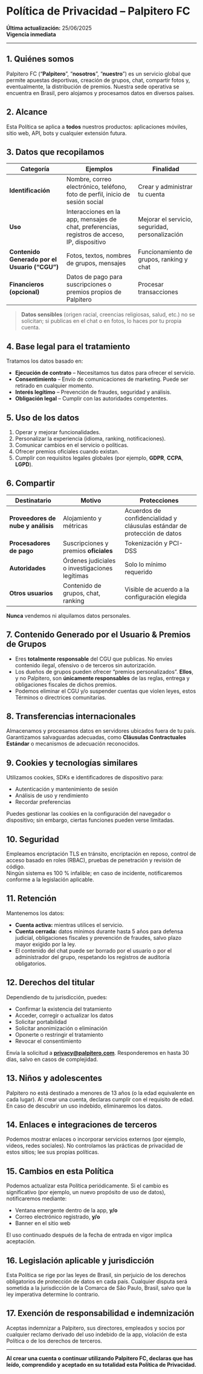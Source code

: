 # Política de Privacidad – **Palpitero FC**

**Última actualización:** 25/06/2025  
**Vigencia inmediata**

---

## 1. Quiénes somos
Palpitero FC (“**Palpitero**”, “**nosotros**”, “**nuestro**”) es un servicio global que permite apuestas deportivas, creación de grupos, chat, compartir fotos y, eventualmente, la distribución de premios. Nuestra sede operativa se encuentra en Brasil, pero alojamos y procesamos datos en diversos países.

## 2. Alcance
Esta Política se aplica a **todos** nuestros productos: aplicaciones móviles, sitio web, API, bots y cualquier extensión futura.

## 3. Datos que recopilamos
| Categoría | Ejemplos | Finalidad |
|-----------|----------|-----------|
| **Identificación** | Nombre, correo electrónico, teléfono, foto de perfil, inicio de sesión social | Crear y administrar tu cuenta |
| **Uso** | Interacciones en la app, mensajes de chat, preferencias, registros de acceso, IP, dispositivo | Mejorar el servicio, seguridad, personalización |
| **Contenido Generado por el Usuario (“CGU”)** | Fotos, textos, nombres de grupos, mensajes | Funcionamiento de grupos, ranking y chat |
| **Financieros (opcional)** | Datos de pago para suscripciones o premios propios de Palpitero | Procesar transacciones |

> **Datos sensibles** (origen racial, creencias religiosas, salud, etc.) no se solicitan; si publicas en el chat o en fotos, lo haces por tu propia cuenta.

## 4. Base legal para el tratamiento
Tratamos los datos basado en:
* **Ejecución de contrato** – Necesitamos tus datos para ofrecer el servicio.
* **Consentimiento** – Envío de comunicaciones de marketing. Puede ser retirado en cualquier momento.
* **Interés legítimo** – Prevención de fraudes, seguridad y análisis.
* **Obligación legal** – Cumplir con las autoridades competentes.

## 5. Uso de los datos
1. Operar y mejorar funcionalidades.  
2. Personalizar la experiencia (idioma, ranking, notificaciones).  
3. Comunicar cambios en el servicio o políticas.  
4. Ofrecer premios oficiales cuando existan.  
5. Cumplir con requisitos legales globales (por ejemplo, **GDPR**, **CCPA**, **LGPD**).

## 6. Compartir
| Destinatario | Motivo | Protecciones |
|--------------|--------|-----------|
| **Proveedores de nube y análisis** | Alojamiento y métricas | Acuerdos de confidencialidad y cláusulas estándar de protección de datos |
| **Procesadores de pago** | Suscripciones y premios **oficiales** | Tokenización y PCI-DSS |
| **Autoridades** | Órdenes judiciales o investigaciones legítimas | Solo lo mínimo requerido |
| **Otros usuarios** | Contenido de grupos, chat, ranking | Visible de acuerdo a la configuración elegida |

**Nunca** vendemos ni alquilamos datos personales.

## 7. Contenido Generado por el Usuario & Premios de Grupos
* Eres **totalmente responsable** del CGU que publicas. No envíes contenido ilegal, ofensivo o de terceros sin autorización.  
* Los dueños de grupos pueden ofrecer “premios personalizados”. **Ellos**, y no Palpitero, son **únicamente responsables** de las reglas, entrega y obligaciones fiscales de dichos premios.  
* Podemos eliminar el CGU y/o suspender cuentas que violen leyes, estos Términos o directrices comunitarias.

## 8. Transferencias internacionales
Almacenamos y procesamos datos en servidores ubicados fuera de tu país. Garantizamos salvaguardas adecuadas, como **Cláusulas Contractuales Estándar** o mecanismos de adecuación reconocidos.

## 9. Cookies y tecnologías similares
Utilizamos cookies, SDKs e identificadores de dispositivo para:
* Autenticación y mantenimiento de sesión  
* Análisis de uso y rendimiento  
* Recordar preferencias

Puedes gestionar las cookies en la configuración del navegador o dispositivo; sin embargo, ciertas funciones pueden verse limitadas.

## 10. Seguridad
Empleamos encriptación TLS en tránsito, encriptación en reposo, control de acceso basado en roles (RBAC), pruebas de penetración y revisión de código.  
Ningún sistema es 100 % infalible; en caso de incidente, notificaremos conforme a la legislación aplicable.

## 11. Retención
Mantenemos los datos:
* **Cuenta activa:** mientras utilices el servicio.  
* **Cuenta cerrada:** datos mínimos durante hasta 5 años para defensa judicial, obligaciones fiscales y prevención de fraudes, salvo plazo mayor exigido por la ley.  
* El contenido del chat puede ser borrado por el usuario o por el administrador del grupo, respetando los registros de auditoría obligatorios.

## 12. Derechos del titular
Dependiendo de tu jurisdicción, puedes:
* Confirmar la existencia del tratamiento  
* Acceder, corregir o actualizar los datos  
* Solicitar portabilidad  
* Solicitar anonimización o eliminación  
* Oponerte o restringir el tratamiento  
* Revocar el consentimiento

Envía la solicitud a **privacy@palpitero.com**. Responderemos en hasta 30 días, salvo en casos de complejidad.

## 13. Niños y adolescentes
Palpitero no está destinado a menores de 13 años (o la edad equivalente en cada lugar). Al crear una cuenta, declaras cumplir con el requisito de edad. En caso de descubrir un uso indebido, eliminaremos los datos.

## 14. Enlaces e integraciones de terceros
Podemos mostrar enlaces o incorporar servicios externos (por ejemplo, videos, redes sociales). No controlamos las prácticas de privacidad de estos sitios; lee sus propias políticas.

## 15. Cambios en esta Política
Podemos actualizar esta Política periódicamente. Si el cambio es significativo (por ejemplo, un nuevo propósito de uso de datos), notificaremos mediante:  
* Ventana emergente dentro de la app, **y/o**  
* Correo electrónico registrado, **y/o**  
* Banner en el sitio web

El uso continuado después de la fecha de entrada en vigor implica aceptación.

## 16. Legislación aplicable y jurisdicción
Esta Política se rige por las leyes de Brasil, sin perjuicio de los derechos obligatorios de protección de datos en cada país. Cualquier disputa será sometida a la jurisdicción de la Comarca de São Paulo, Brasil, salvo que la ley imperativa determine lo contrario.

## 17. Exención de responsabilidad e indemnización
Aceptas indemnizar a Palpitero, sus directores, empleados y socios por cualquier reclamo derivado del uso indebido de la app, violación de esta Política o de los derechos de terceros.

---

**Al crear una cuenta o continuar utilizando Palpitero FC, declaras que has leído, comprendido y aceptado en su totalidad esta Política de Privacidad.**
